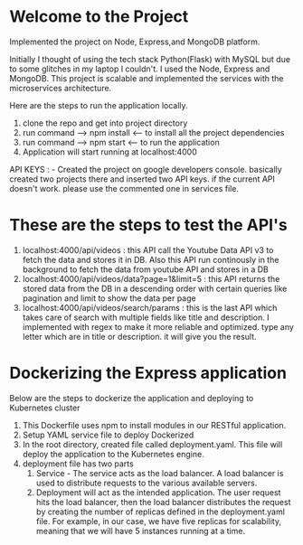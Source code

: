 # Welcome to the Project

Implemented the project on Node, Express,and MongoDB platform.

Initially I thought of using the tech stack Python(Flask) with MySQL but due to some glitches in my laptop I couldn't. I used the Node, Express and MongoDB.
This project is scalable and implemented the services with the microservices architecture.

Here are the steps to run the application locally.

1. clone the repo and get into project directory
2. run command --> npm install <-- to install all the project dependencies
3. run command --> npm start <-- to run the application
4. Application will start running at localhost:4000

API KEYS : - Created the project on google developers console. basically created two projects there and inserted two API keys. if the current API doesn't work. please use the commented one in services file.

# These are the steps to test the API's

1. localhost:4000/api/videos : this API call the Youtube Data API v3 to fetch the data and stores it in DB. Also this API run continously in the background to fetch the data from youtube API and stores in a DB
2. localhost:4000/api/videos/data?page=1&limit=5 : this API returns the stored data from the DB in a descending order with certain queries like pagination and limit to show the data per page
3. localhost:4000/api/videos/search/params : this is the last API which takes care of search with multiple fields like title and description. I implemented with regex to make it more reliable and optimized. type any letter which are in title or description. it will give you the result.

# Dockerizing the Express application

Below are the steps to dockerize the application and deploying to Kubernetes cluster

1. This Dockerfile uses npm to install modules in our RESTful application.
2. Setup YAML service file to deploy Dockerized
3. In the root directory, created file called deployment.yaml. This file will deploy the application to the Kubernetes engine.
4. deployment file has two parts
   1. Service - The service acts as the load balancer. A load balancer is used to distribute requests to the various available servers.
   2. Deployment will act as the intended application. The user request hits the load balancer, then the load balancer distributes the request by creating the number of replicas defined in the deployment.yaml file. For example, in our case, we have five replicas for scalability, meaning that we will have 5 instances running at a time.

